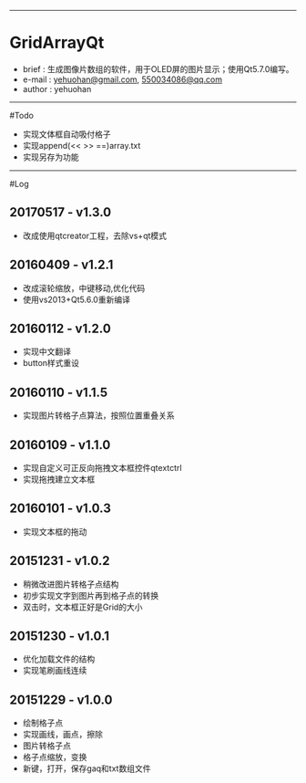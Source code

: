 
---
# GridArrayQt
 * brief  : 生成图像片数组的软件，用于OLED屏的图片显示；使用Qt5.7.0编写。
 * e-mail : yehuohan@gmail.com, 550034086@qq.com
 * author : yehuohan

---
#Todo
 * 实现文体框自动吸付格子
 * 实现append(<< >> ==)array.txt
 * 实现另存为功能

---
#Log
## 20170517 - v1.3.0
 * 改成使用qtcreator工程，去除vs+qt模式

## 20160409 - v1.2.1
 * 改成滚轮缩放，中键移动,优化代码
 * 使用vs2013+Qt5.6.0重新编译

## 20160112 - v1.2.0
 * 实现中文翻译
 * button样式重设

## 20160110 - v1.1.5
 * 实现图片转格子点算法，按照位置重叠关系

## 20160109 - v1.1.0
 * 实现自定义可正反向拖拽文本框控件qtextctrl
 * 实现拖拽建立文本框

## 20160101 - v1.0.3
 * 实现文本框的拖动

## 20151231 - v1.0.2
 * 稍微改进图片转格子点结构
 * 初步实现文字到图片再到格子点的转换
 * 双击时，文本框正好是Grid的大小

## 20151230 - v1.0.1
 * 优化加载文件的结构
 * 实现笔刷画线连续

## 20151229 - v1.0.0
 * 绘制格子点
 * 实现画线，画点，擦除
 * 图片转格子点
 * 格子点缩放，变换
 * 新键，打开，保存gaq和txt数组文件
